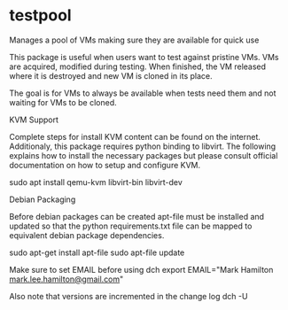# testpool
Manages a pool of VMs making sure they are available for quick use

This package is useful when users want to test against pristine VMs. VMs
are acquired, modified during testing. When finished, the VM released
where it is destroyed and new VM is cloned in its place.

The goal is for VMs to always be available when tests need them and not 
waiting for VMs to be cloned.


KVM Support

Complete steps for install KVM content can be found on the internet. 
Additionaly, this package requires python binding to libvirt. The following
explains how to install the necessary packages but please consult official
documentation on how to setup and configure KVM.

   sudo apt install qemu-kvm libvirt-bin libvirt-dev

Debian Packaging

Before debian packages can be created apt-file must be installed and updated
so that the python requirements.txt file can be mapped to equivalent 
debian package dependencies.

  sudo apt-get install apt-file
  sudo apt-file update

Make sure to set EMAIL before using dch
export EMAIL="Mark Hamilton <mark.lee.hamilton@gmail.com>"

Also note that versions are incremented in the change log
  dch -U
